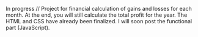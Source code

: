 In progress //
Project for financial calculation of gains and losses for each month. At the end, you will still calculate the total profit for the year.
The HTML and CSS have already been finalized. I will soon post the functional part (JavaScript).
